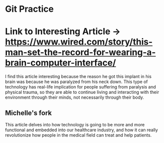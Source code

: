 # Git Practice


# Link to Interesting Article -> https://www.wired.com/story/this-man-set-the-record-for-wearing-a-brain-computer-interface/

I find this article interesting because the reason he got this implant in his brain was because he was paralyzed from his neck down. This type of technology has real-life implication for people suffering from paralysis and physical trauma, so they are able to continue living and interacting with their environment through their minds, not necessarily through their body. 

## Michelle's fork
This article delves into how technology is going to be more and more functional and embedded into our healthcare industry, and how it can really revolutionize how people in the medical field can treat and help patients.